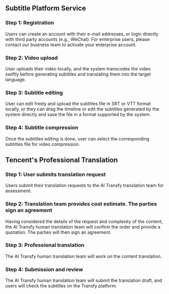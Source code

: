 ## Subtitle Platform Service
### Step 1: Registration
Users can create an account with their e-mail addresses, or login directly with third party accounts (e.g., WeChat). For enterprise users, please contact our business team to activate your enterprise account.
### Step 2: Video upload
User uploads their video locally, and the system transcodes the video swiftly before generating subtitles and translating them into the target language.
### Step 3: Subtitle editing
User can edit freely and upload the subtitles file in SRT or VTT format locally, or they can drag the timeline or edit the subtitles generated by the system directly and save the file in a format supported by the system.
### Step 4: Subtitle compression
Once the subtitles editing is done, user can select the corresponding subtitles file for video compression.

## Tencent's Professional Translation
### Step 1: User submits translation request
Users submit their translation requests to the AI Transfy translation team for assessment.
### Step 2: Translation team provides cost estimate. The parties sign an agreement
Having considered the details of the request and complexity of the content, the AI Transfy human translation team will confirm the order and provide a quotation. The parties will then sign an agreement.
### Step 3: Professional translation
The AI Transfy human translation team will work on the content translation.
### Step 4: Submission and review
The AI Transfy human translation team will submit the translation draft, and users will check the subtitles on the Transfy platform.
